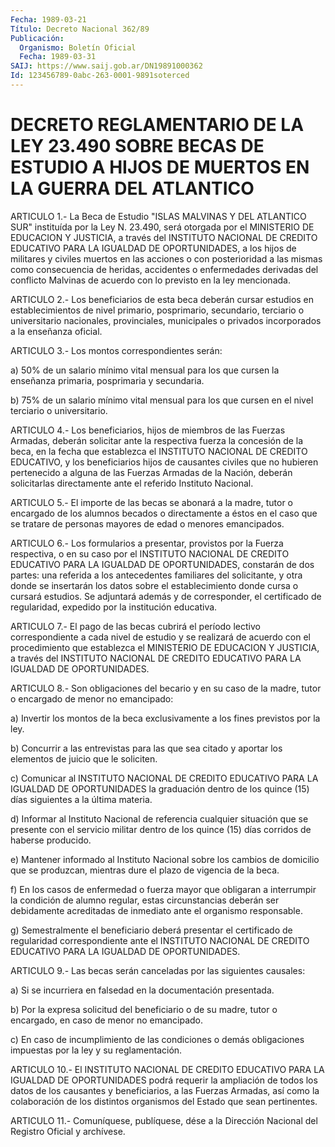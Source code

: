 ```yaml
---
Fecha: 1989-03-21
Título: Decreto Nacional 362/89
Publicación:
  Organismo: Boletín Oficial
  Fecha: 1989-03-31
SAIJ: https://www.saij.gob.ar/DN19891000362
Id: 123456789-0abc-263-0001-9891soterced
---
```

# DECRETO REGLAMENTARIO DE LA LEY 23.490 SOBRE BECAS DE ESTUDIO A HIJOS DE MUERTOS EN LA GUERRA DEL ATLANTICO

<a id="1"></a>
ARTICULO 1.- La Beca de Estudio "ISLAS MALVINAS Y DEL ATLANTICO SUR"  instituída  por  la  Ley  N.  23.490,  será  otorgada  por el MINISTERIO   DE  EDUCACION  Y  JUSTICIA,  a  través  del  INSTITUTO NACIONAL DE CREDITO  EDUCATIVO PARA LA IGUALDAD DE OPORTUNIDADES, a los hijos de militares  y  civiles  muertos  en  las acciones o con posterioridad    a    las  mismas  como  consecuencia  de  heridas, accidentes  o enfermedades  derivadas  del  conflicto  Malvinas  de acuerdo con lo previsto en la ley mencionada.

<a id="2"></a>
ARTICULO  2.-  Los  beneficiarios  de esta beca deberán cursar estudios  en  establecimientos  de  nivel  primario,   posprimario, secundario,  terciario  o  universitario  nacionales, provinciales, municipales  o  privados  incorporados  a  la  enseñanza   oficial.

<a id="3"></a>
ARTICULO 3.- Los montos correspondientes serán:

a)  50%  de  un salario mínimo vital mensual para los que cursen la enseñanza primaria, posprimaria y secundaria.

b) 75% de un salario  mínimo  vital  mensual para los que cursen en el nivel terciario o universitario.

<a id="4"></a>
ARTICULO  4.-  Los  beneficiarios,  hijos  de  miembros de las Fuerzas  Armadas,  deberán solicitar ante la respectiva  fuerza  la concesión de la beca,  en  la  fecha  que  establezca  el INSTITUTO NACIONAL  DE  CREDITO  EDUCATIVO,  y  los  beneficiarios  hijos  de causantes  civiles  que  no  hubieren  pertenecido  a alguna de las Fuerzas  Armadas  de  la  Nación, deberán solicitarlas directamente ante el referido Instituto Nacional.

<a id="5"></a>
ARTICULO  5.-  El  importe de las becas se abonará a la madre, tutor o encargado de los  alumnos becados o directamente a éstos en el  caso  que se tratare de personas  mayores  de  edad  o  menores emancipados.

<a id="6"></a>
ARTICULO  6.-  Los  formularios  a presentar, provistos por la Fuerza  respectiva,  o  en  su caso por el  INSTITUTO  NACIONAL  DE CREDITO EDUCATIVO PARA LA IGUALDAD  DE  OPORTUNIDADES, constarán de dos  partes:  una  referida  a  los  antecedentes   familiares  del solicitante,  y  otra  donde  se  insertarán  los  datos  sobre  el establecimiento  donde  cursa  o  cursará  estudios.  Se  adjuntará además  y  de corresponder, el certificado de regularidad, expedido por la institución educativa.

<a id="7"></a>
ARTICULO  7.-  El pago de las becas cubrirá el período lectivo correspondiente a cada  nivel  de estudio y se realizará de acuerdo con el procedimiento que establezca  el  MINISTERIO  DE EDUCACION Y JUSTICIA,  a  través  del  INSTITUTO  NACIONAL DE CREDITO EDUCATIVO PARA LA IGUALDAD DE OPORTUNIDADES.

<a id="8"></a>
ARTICULO  8.-  Son obligaciones del becario y en su caso de la madre, tutor o encargado de menor no emancipado:

a) Invertir los montos  de  la  beca  exclusivamente  a  los  fines previstos por la ley.

b)  Concurrir  a  las entrevistas para las que sea citado y aportar los elementos de juicio que le soliciten.

c) Comunicar al INSTITUTO  NACIONAL  DE  CREDITO  EDUCATIVO PARA LA IGUALDAD DE OPORTUNIDADES la graduación dentro de los  quince  (15) días siguientes a la última materia.

d)    Informar   al  Instituto  Nacional  de  referencia  cualquier situación que se  presente  con  el  servicio militar dentro de los quince (15) días corridos de haberse producido.

e) Mantener informado al Instituto Nacional  sobre  los  cambios de domicilio  que se produzcan, mientras dure el plazo de vigencia  de la beca.

f) En los casos  de  enfermedad  o  fuerza  mayor  que  obligaran a interrumpir  la  condición  de alumno regular, estas circunstancias deberán ser debidamente acreditadas  de inmediato ante el organismo responsable.

g) Semestralmente el beneficiario deberá  presentar  el certificado de  regularidad  correspondiente  ante  el  INSTITUTO  NACIONAL  DE CREDITO EDUCATIVO PARA LA IGUALDAD DE OPORTUNIDADES.

<a id="9"></a>
ARTICULO  9.-  Las  becas  serán canceladas por las siguientes causales:

a)  Si se incurriera en falsedad en  la  documentación  presentada.

b) Por  la  expresa solicitud del beneficiario o de su madre, tutor o encargado, en caso de menor no emancipado.

c) En caso de incumplimiento de las condiciones o demás obligaciones impuestas por la ley y su reglamentación.

<a id="10"></a>
ARTICULO  10.- El INSTITUTO NACIONAL DE CREDITO EDUCATIVO PARA LA IGUALDAD DE OPORTUNIDADES  podrá requerir la ampliación de todos los datos de los causantes y beneficiarios,  a las Fuerzas Armadas, así  como  la colaboración de los distintos organismos  del  Estado que sean pertinentes.

<a id="11"></a>
ARTICULO  11.-  Comuníquese,  publíquese,  dése a la Dirección Nacional del Registro Oficial y archívese.